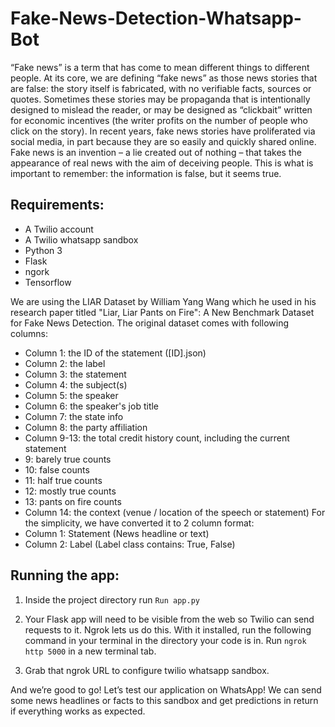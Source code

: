 # Fake-News-Detection-Whatsapp-Bot
“Fake news” is a term that has come to mean different things to different people. At its core, we are defining
“fake news” as those news stories that are false: the story itself is fabricated, with no verifiable facts, sources
or quotes. Sometimes these stories may be propaganda that is intentionally designed to mislead the reader, or
may be designed as “clickbait” written for economic incentives (the writer profits on the number of people
who click on the story). In recent years, fake news stories have proliferated via social media, in part because
they are so easily and quickly shared online.
Fake news is an invention – a lie created out of nothing – that takes the appearance of real news with the aim
of deceiving people. This is what is important to remember: the information is false, but it seems true.

Requirements:
-------------

- A Twilio account
- A Twilio whatsapp sandbox
- Python 3
- Flask
- ngork
- Tensorflow


We are using the LIAR Dataset by William Yang Wang which he used in his research paper titled "Liar, Liar
Pants on Fire": A New Benchmark Dataset for Fake News Detection.
The original dataset comes with following columns:
- Column 1: the ID of the statement ([ID].json)
- Column 2: the label
- Column 3: the statement
- Column 4: the subject(s)
- Column 5: the speaker
- Column 6: the speaker's job title
- Column 7: the state info
- Column 8: the party affiliation
- Column 9-13: the total credit history count, including the current statement
- 9: barely true counts
- 10: false counts
- 11: half true counts
- 12: mostly true counts
- 13: pants on fire counts
- Column 14: the context (venue / location of the speech or statement)
For the simplicity, we have converted it to 2 column format:
- Column 1: Statement (News headline or text)
- Column 2: Label (Label class contains: True, False)

Running the app:
----------------

1. Inside the project directory run `Run app.py`

2. Your Flask app will need to be visible from the web so Twilio can send requests to it. Ngrok lets us do this. With it installed, run the following command in your terminal in the directory your code is in. Run `ngrok http 5000` in a new terminal tab.

3. Grab that ngrok URL to configure twilio whatsapp sandbox.


And we’re good to go! Let’s test our application on WhatsApp! We can send some news headlines or facts to this sandbox and get predictions in return if everything works as expected.
